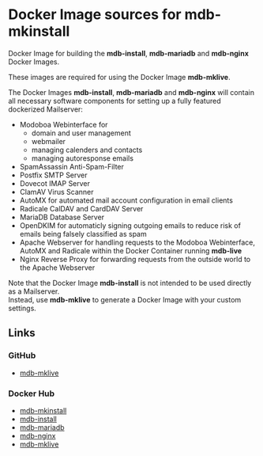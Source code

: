 # Docker Image sources for mdb-mkinstall

Docker Image for building the **mdb-install**, **mdb-mariadb** and **mdb-nginx** Docker Images.

These images are required for using the Docker Image **mdb-mklive**.

The Docker Images **mdb-install**, **mdb-mariadb** and **mdb-nginx** will contain all necessary software components for setting up a fully featured dockerized Mailserver:

- Modoboa Webinterface for  
	- domain and user management
	- webmailer
	- managing calenders and contacts
	- managing autoresponse emails
- SpamAssassin Anti-Spam-Filter
- Postfix SMTP Server
- Dovecot IMAP Server
- ClamAV Virus Scanner
- AutoMX for automated mail account configuration in email clients
- Radicale CalDAV and CardDAV Server
- MariaDB Database Server
- OpenDKIM for automaticly signing outgoing emails to reduce risk of emails being falsely classified as spam
- Apache Webserver for handling requests to the Modoboa Webinterface, AutoMX and Radicale within the Docker Container running **mdb-live**
- Nginx Reverse Proxy for forwarding requests from the outside world to the Apache Webserver

Note that the Docker Image **mdb-install** is not intended to be used directly as a Mailserver.  
Instead, use **mdb-mklive** to generate a Docker Image with your custom settings.

## Links
### GitHub
- [mdb-mklive](https://github.com/tsitle/dockerimage-mdb_mklive "GitHub Repository for Docker Image mdb-mklive")

### Docker Hub
- [mdb-mkinstall](https://hub.docker.com/r/tsle/mdb-mkinstall "Docker Hub Repository for Docker Image mdb-mkinstall")
- [mdb-install](https://hub.docker.com/r/tsle/mdb-install "Docker Hub Repository for Docker Image mdb-install")
- [mdb-mariadb](https://hub.docker.com/r/tsle/mdb-mariadb "Docker Hub Repository for Docker Image mdb-mariadb")
- [mdb-nginx](https://hub.docker.com/r/tsle/mdb-nginx "Docker Hub Repository for Docker Image mdb-nginx")
- [mdb-mklive](https://hub.docker.com/r/tsle/mdb-mklive "Docker Hub Repository for Docker Image mdb-mklive")


